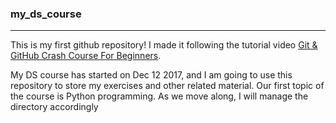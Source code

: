 ### my_ds_course
---------
This is my first github repository! I made it following the tutorial video [Git & GitHub Crash Course For Beginners](https://www.youtube.com/watch?time_continue=1702&v=SWYqp7iY_Tc).

My DS course has started on Dec 12 2017, and I am going to use this repository to store my exercises and other related material.
Our first topic of the course is Python programming. As we move along, I will manage the directory accordingly
